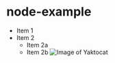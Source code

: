 # node-example
* Item 1
* Item 2
  * Item 2a
  * Item 2b
![Image of Yaktocat](https://octodex.github.com/images/yaktocat.png)
